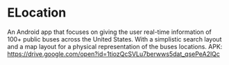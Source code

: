# ELocation
An Android app that focuses on giving the user real-time information of 100+ public buses across the United States. With a simplistic search layout and a map layout for a physical representation of the buses locations. APK: https://drive.google.com/open?id=1tiozQcSVLu7berwws5dat_qsePeA2lQc
